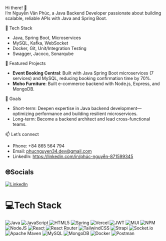 Hi there! 👋  
I’m Nguyễn Văn Phúc, a Java Backend Developer passionate about building scalable, reliable APIs with Java and Spring Boot.

🔧 Tech Stack  
- Java, Spring Boot, Microservices  
- MySQL, Kafka, WebSocket  
- Docker, Git, Unit/Integration Testing
- Swagger, Jacoco, Sonarqube

🚀 Featured Projects  
- **Event Booking Central**: Built with Java Spring Boot microservices (7 services) and MySQL, reducing booking confirmation time by 70%.  
- **Moho Furniture**: Built e-commerce backend with Node.js, Express, and MongoDB.

🎯 Goals  
- Short-term: Deepen expertise in Java backend development—optimizing performance and building resilient microservices.  
- Long-term: Become a backend architect and lead cross-functional teams.

📫 Let’s connect  
- Phone: +84 865 564 794
- Email: phucnguyen34.dev@gmail.com 
- LinkedIn: https://linkedin.com/in/phúc-nguyễn-871599345  
 
## 🌐Socials
[![LinkedIn](https://img.shields.io/badge/LinkedIn-%230077B5.svg?logo=linkedin&logoColor=white)](https://linkedin.com/in/ph%C3%BAc-nguy%E1%BB%85n-871599345/) 

# 💻Tech Stack
![Java](https://img.shields.io/badge/java-%23ED8B00.svg?style=for-the-badge&logo=java&logoColor=white) ![JavaScript](https://img.shields.io/badge/javascript-%23323330.svg?style=for-the-badge&logo=javascript&logoColor=%23F7DF1E) ![HTML5](https://img.shields.io/badge/html5-%23E34F26.svg?style=for-the-badge&logo=html5&logoColor=white) ![Spring](https://img.shields.io/badge/spring-%236DB33F.svg?style=for-the-badge&logo=spring&logoColor=white) ![Vercel](https://img.shields.io/badge/vercel-%23000000.svg?style=for-the-badge&logo=vercel&logoColor=white) ![JWT](https://img.shields.io/badge/JWT-black?style=for-the-badge&logo=JSON%20web%20tokens) ![MUI](https://img.shields.io/badge/MUI-%230081CB.svg?style=for-the-badge&logo=material-ui&logoColor=white) ![NPM](https://img.shields.io/badge/NPM-%23000000.svg?style=for-the-badge&logo=npm&logoColor=white) ![NodeJS](https://img.shields.io/badge/node.js-6DA55F?style=for-the-badge&logo=node.js&logoColor=white) ![React](https://img.shields.io/badge/react-%2320232a.svg?style=for-the-badge&logo=react&logoColor=%2361DAFB) ![React Router](https://img.shields.io/badge/React_Router-CA4245?style=for-the-badge&logo=react-router&logoColor=white) ![TailwindCSS](https://img.shields.io/badge/tailwindcss-%2338B2AC.svg?style=for-the-badge&logo=tailwind-css&logoColor=white) ![Strapi](https://img.shields.io/badge/strapi-%232E7EEA.svg?style=for-the-badge&logo=strapi&logoColor=white) ![Socket.io](https://img.shields.io/badge/Socket.io-black?style=for-the-badge&logo=socket.io&badgeColor=010101) ![Apache Maven](https://img.shields.io/badge/Apache%20Maven-C71A36?style=for-the-badge&logo=Apache%20Maven&logoColor=white) ![MySQL](https://img.shields.io/badge/mysql-%2300f.svg?style=for-the-badge&logo=mysql&logoColor=white) ![MongoDB](https://img.shields.io/badge/MongoDB-%234ea94b.svg?style=for-the-badge&logo=mongodb&logoColor=white) ![Docker](https://img.shields.io/badge/docker-%230db7ed.svg?style=for-the-badge&logo=docker&logoColor=white) ![Postman](https://img.shields.io/badge/Postman-FF6C37?style=for-the-badge&logo=postman&logoColor=white)
